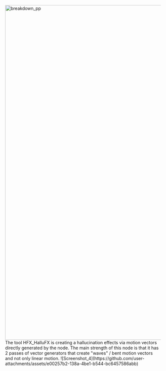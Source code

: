 <img width="1920" height="1080" alt="breakdown_pp" src="https://github.com/user-attachments/assets/a82c7d70-a91e-435b-b0b8-f75d3bd21762" />
The tool HFX_HalluFX is creating a hallucination effects via motion vectors directly generated by the node. The main strength of this node is that it has 2 passes of vector generators that create "waves" / bent motion vectors and not only linear motion.
![Screenshot_4](https://github.com/user-attachments/assets/e00257b2-138a-4be1-b544-bc6457586abb)
